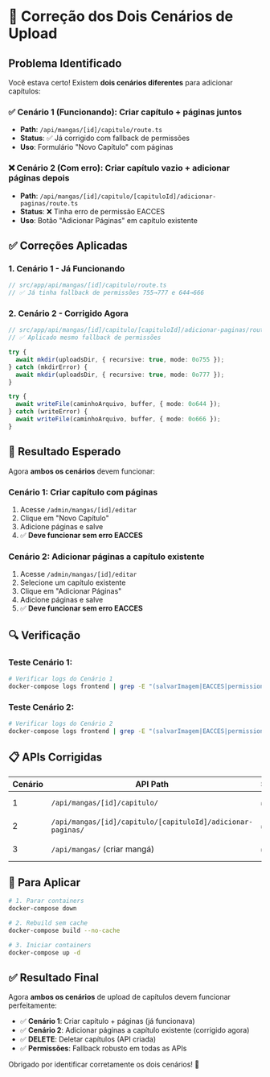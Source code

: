 # 🔧 Correção dos Dois Cenários de Upload

## Problema Identificado
Você estava certo! Existem **dois cenários diferentes** para adicionar capítulos:

### ✅ **Cenário 1 (Funcionando)**: Criar capítulo + páginas juntos
- **Path**: `/api/mangas/[id]/capitulo/route.ts`
- **Status**: ✅ Já corrigido com fallback de permissões
- **Uso**: Formulário "Novo Capítulo" com páginas

### ❌ **Cenário 2 (Com erro)**: Criar capítulo vazio + adicionar páginas depois
- **Path**: `/api/mangas/[id]/capitulo/[capituloId]/adicionar-paginas/route.ts`
- **Status**: ❌ Tinha erro de permissão EACCES
- **Uso**: Botão "Adicionar Páginas" em capítulo existente

## ✅ Correções Aplicadas

### 1. **Cenário 1 - Já Funcionando**
```typescript
// src/app/api/mangas/[id]/capitulo/route.ts
// ✅ Já tinha fallback de permissões 755→777 e 644→666
```

### 2. **Cenário 2 - Corrigido Agora**
```typescript
// src/app/api/mangas/[id]/capitulo/[capituloId]/adicionar-paginas/route.ts
// ✅ Aplicado mesmo fallback de permissões

try {
  await mkdir(uploadsDir, { recursive: true, mode: 0o755 });
} catch (mkdirError) {
  await mkdir(uploadsDir, { recursive: true, mode: 0o777 });
}

try {
  await writeFile(caminhoArquivo, buffer, { mode: 0o644 });
} catch (writeError) {
  await writeFile(caminhoArquivo, buffer, { mode: 0o666 });
}
```

## 🎯 Resultado Esperado

Agora **ambos os cenários** devem funcionar:

### **Cenário 1**: Criar capítulo com páginas
1. Acesse `/admin/mangas/[id]/editar`
2. Clique em "Novo Capítulo"
3. Adicione páginas e salve
4. ✅ **Deve funcionar sem erro EACCES**

### **Cenário 2**: Adicionar páginas a capítulo existente
1. Acesse `/admin/mangas/[id]/editar`
2. Selecione um capítulo existente
3. Clique em "Adicionar Páginas"
4. Adicione páginas e salve
5. ✅ **Deve funcionar sem erro EACCES**

## 🔍 Verificação

### Teste Cenário 1:
```bash
# Verificar logs do Cenário 1
docker-compose logs frontend | grep -E "(salvarImagem|EACCES|permission)" | grep "capitulo/route.ts"
```

### Teste Cenário 2:
```bash
# Verificar logs do Cenário 2
docker-compose logs frontend | grep -E "(salvarImagem|EACCES|permission)" | grep "adicionar-paginas"
```

## 📋 APIs Corrigidas

| Cenário | API Path | Status | Fallback |
|---------|----------|--------|----------|
| 1 | `/api/mangas/[id]/capitulo/` | ✅ | 755→777, 644→666 |
| 2 | `/api/mangas/[id]/capitulo/[capituloId]/adicionar-paginas/` | ✅ | 755→777, 644→666 |
| 3 | `/api/mangas/` (criar mangá) | ✅ | Já usa 777 |

## 🚀 Para Aplicar

```bash
# 1. Parar containers
docker-compose down

# 2. Rebuild sem cache
docker-compose build --no-cache

# 3. Iniciar containers
docker-compose up -d
```

## ✅ Resultado Final

Agora **ambos os cenários** de upload de capítulos devem funcionar perfeitamente:

- ✅ **Cenário 1**: Criar capítulo + páginas (já funcionava)
- ✅ **Cenário 2**: Adicionar páginas a capítulo existente (corrigido agora)
- ✅ **DELETE**: Deletar capítulos (API criada)
- ✅ **Permissões**: Fallback robusto em todas as APIs

Obrigado por identificar corretamente os dois cenários! 🎉
